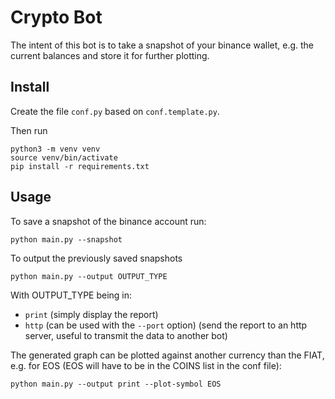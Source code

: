 # Crypto Bot
The intent of this bot is to take a snapshot of your binance wallet, e.g. the current balances and store it for further plotting.

## Install

Create the file `conf.py` based on `conf.template.py`.

Then run
```
python3 -m venv venv
source venv/bin/activate
pip install -r requirements.txt
```

## Usage
To save a snapshot of the binance account run:
```
python main.py --snapshot
```
To output the previously saved snapshots
```
python main.py --output OUTPUT_TYPE
```
With OUTPUT_TYPE being in:
- `print` (simply display the report)
- `http` (can be used with the `--port` option) (send the report to an http server, useful to transmit the data to another bot)

The generated graph can be plotted against another currency than the FIAT, e.g. for EOS (EOS will have to be in the COINS list in the conf file):
```
python main.py --output print --plot-symbol EOS
```
